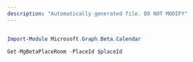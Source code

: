 ```yaml
---
description: "Automatically generated file. DO NOT MODIFY"
---
```


```powershell

Import-Module Microsoft.Graph.Beta.Calendar

Get-MgBetaPlaceRoom -PlaceId $placeId

```